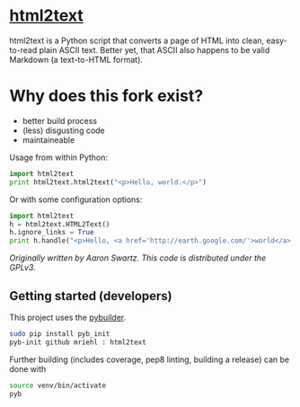# [html2text](http://www.aaronsw.com/2002/html2text/)

html2text is a Python script that converts a page of HTML into clean, easy-to-read plain ASCII text. Better yet, that ASCII also happens to be valid Markdown (a text-to-HTML format).

# Why does this fork exist?
 * better build process
 * (less) disgusting code
 * maintaineable

Usage from within Python:

```python
import html2text
print html2text.html2text("<p>Hello, world.</p>")
```

Or with some configuration options:

```python
import html2text
h = html2text.HTML2Text()
h.ignore_links = True
print h.handle("<p>Hello, <a href='http://earth.google.com/'>world</a>!")
```

_Originally written by Aaron Swartz. This code is distributed under the GPLv3._


## Getting started (developers)

This project uses the [pybuilder](https://pybuilder.github.io/).

```bash
sudo pip install pyb_init
pyb-init github mriehl : html2text
```

Further building (includes coverage, pep8 linting, building a release) can be done with

```bash
source venv/bin/activate
pyb
```
